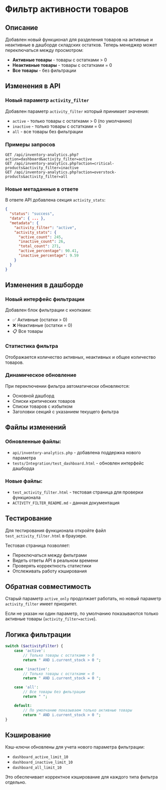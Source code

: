 # Фильтр активности товаров

## Описание

Добавлен новый функционал для разделения товаров на активные и неактивные в дашборде складских остатков. Теперь менеджер может переключаться между просмотром:

-   **Активные товары** - товары с остатками > 0
-   **Неактивные товары** - товары с остатками = 0
-   **Все товары** - без фильтрации

## Изменения в API

### Новый параметр `activity_filter`

Добавлен параметр `activity_filter` который принимает значения:

-   `active` - только товары с остатками > 0 (по умолчанию)
-   `inactive` - только товары с остатками = 0
-   `all` - все товары без фильтрации

### Примеры запросов

```
GET /api/inventory-analytics.php?action=dashboard&activity_filter=active
GET /api/inventory-analytics.php?action=critical-products&activity_filter=inactive
GET /api/inventory-analytics.php?action=overstock-products&activity_filter=all
```

### Новые метаданные в ответе

В ответе API добавлена секция `activity_stats`:

```json
{
  "status": "success",
  "data": { ... },
  "metadata": {
    "activity_filter": "active",
    "activity_stats": {
      "active_count": 245,
      "inactive_count": 26,
      "total_count": 271,
      "active_percentage": 90.41,
      "inactive_percentage": 9.59
    }
  }
}
```

## Изменения в дашборде

### Новый интерфейс фильтрации

Добавлен блок фильтрации с кнопками:

-   ✅ Активные (остатки > 0)
-   ❌ Неактивные (остатки = 0)
-   📋 Все товары

### Статистика фильтра

Отображается количество активных, неактивных и общее количество товаров.

### Динамическое обновление

При переключении фильтра автоматически обновляются:

-   Основной дашборд
-   Списки критических товаров
-   Списки товаров с избытком
-   Заголовки секций с указанием текущего фильтра

## Файлы изменений

### Обновленные файлы:

-   `api/inventory-analytics.php` - добавлена поддержка нового параметра
-   `tests/Integration/test_dashboard.html` - обновлен интерфейс дашборда

### Новые файлы:

-   `test_activity_filter.html` - тестовая страница для проверки функционала
-   `ACTIVITY_FILTER_README.md` - данная документация

## Тестирование

Для тестирования функционала откройте файл `test_activity_filter.html` в браузере.

Тестовая страница позволяет:

-   Переключаться между фильтрами
-   Видеть ответы API в реальном времени
-   Проверять корректность статистики
-   Отслеживать работу кэширования

## Обратная совместимость

Старый параметр `active_only` продолжает работать, но новый параметр `activity_filter` имеет приоритет.

Если не указан ни один параметр, по умолчанию показываются только активные товары (`activity_filter=active`).

## Логика фильтрации

```php
switch ($activityFilter) {
    case 'active':
        // Только товары с остатками > 0
        return " AND i.current_stock > 0 ";

    case 'inactive':
        // Только товары с остатками = 0
        return " AND i.current_stock = 0 ";

    case 'all':
        // Все товары без фильтрации
        return " ";

    default:
        // По умолчанию показываем только активные товары
        return " AND i.current_stock > 0 ";
}
```

## Кэширование

Кэш-ключи обновлены для учета нового параметра фильтрации:

-   `dashboard_active_limit_10`
-   `dashboard_inactive_limit_10`
-   `dashboard_all_limit_10`

Это обеспечивает корректное кэширование для каждого типа фильтра отдельно.
